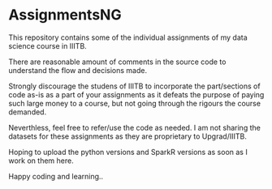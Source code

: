 # AssignmentsNG

This repository contains some of the individual assignments of my data science course in IIITB.

There are reasonable amount of comments in the source code to understand the flow and decisions made.

Strongly discourage the studens of IIITB to incorporate the part/sections of code as-is as a part of your assignments as it defeats the purpose of paying such large money to a course, but not going through the rigours the course demanded.

Neverthless, feel free to refer/use the code as needed. I am not sharing the datasets for these assignments as they are proprietary to Upgrad/IIITB.

Hoping to upload the python versions and SparkR versions as soon as I work on them here.

Happy coding and learning..
